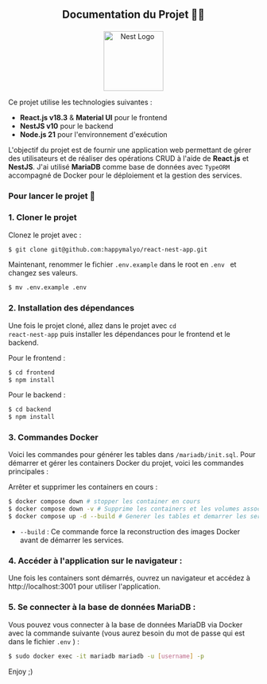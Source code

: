 ## <p align="center"> Documentation du Projet 👨‍💻</p>

<p align="center">
  <a href="http://nestjs.com/" target="blank"><img src="https://nestjs.com/img/logo-small.svg" width="120" alt="Nest Logo" /></a>
</p>

Ce projet utilise les technologies suivantes :

- **React.js v18.3** & **Material UI** pour le frontend
- **NestJS v10** pour le backend
- **Node.js 21** pour l'environnement d'exécution

L'objectif du projet est de fournir une application web permettant de gérer des utilisateurs et de réaliser des opérations CRUD à l'aide de **React.js** et **NestJS**. J'ai utilisé **MariaDB** comme base de données avec <code>TypeORM</code> accompagné de Docker pour le déploiement et la gestion des services.

### Pour lancer le projet 🚀

### 1. Cloner le projet

Clonez le projet avec :

```bash
$ git clone git@github.com:happymalyo/react-nest-app.git
```

Maintenant, renommer le fichier <code>.env.example</code> dans le root en <code>.env </code> et changez ses valeurs.</br>

```bash
$ mv .env.example .env
```

### 2. Installation des dépendances

Une fois le projet cloné, allez dans le projet avec <code>cd react-nest-app</code> puis installer les dépendances pour le frontend et le backend.

Pour le frontend :

```bash
$ cd frontend
$ npm install
```

Pour le backend :

```bash
$ cd backend
$ npm install
```

### 3. Commandes Docker

Voici les commandes pour générer les tables dans <code>/mariadb/init.sql</code>.
Pour démarrer et gérer les containers Docker du projet, voici les commandes principales :

Arrêter et supprimer les containers en cours :

```bash
$ docker compose down # stopper les container en cours
$ docker compose down -v # Supprime les containers et les volumes associés.
$ docker compose up -d --build # Generer les tables et demarrer les services
```

- <code>--build</code> : Ce commande force la reconstruction des images Docker avant de démarrer les services.

### 4. Accéder à l'application sur le navigateur :

Une fois les containers sont démarrés, ouvrez un navigateur et accédez à http://localhost:3001 pour utiliser l'application.

### 5. Se connecter à la base de données MariaDB :

Vous pouvez vous connecter à la base de données MariaDB via Docker avec la commande suivante (vous aurez besoin du mot de passe qui est dans le fichier <code>.env</code> ) :

```bash
$ sudo docker exec -it mariadb mariadb -u [username] -p
```

Enjoy ;)
